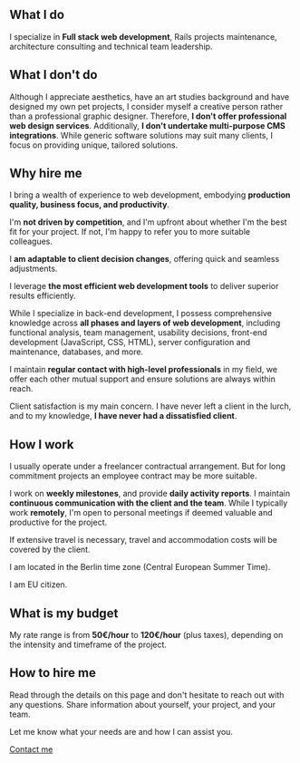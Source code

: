 ## What I do

I specialize in **Full stack web development**,
Rails projects maintenance,
architecture consulting and technical team leadership.

## What I don't do

Although I appreciate aesthetics, have an art studies background and have designed my own pet projects,
I consider myself a creative person rather than a professional graphic designer. Therefore,
**I don't offer professional web design services**. Additionally,
**I don't undertake multi-purpose CMS integrations**. While generic software solutions may
suit many clients, I focus on providing unique, tailored solutions.

## Why hire me

I bring a wealth of experience to web development, embodying **production quality, business focus, and productivity**.

I'm **not driven by competition**,
and I'm upfront about whether I'm the best fit for your project.
If not, I'm happy to refer you to more suitable colleagues.

I **am adaptable to client decision changes**, offering quick and seamless adjustments.

I leverage **the most efficient web development tools** to deliver superior results efficiently.

While I specialize in back-end development, I possess comprehensive knowledge across
**all phases and layers of web development**, including functional analysis,
team management, usability decisions, front-end development (JavaScript, CSS, HTML),
server configuration and maintenance, databases, and more.

I maintain **regular contact with high-level professionals** in my field,
we offer each other mutual support and ensure solutions are always within reach.

Client satisfaction is my main concern.
I have never left a client in the lurch, and to my knowledge,
**I have never had a dissatisfied client**.

## How I work

I usually operate under a freelancer contractual arrangement.
But for long commitment projects an employee contract may be more suitable.

I work on **weekly milestones**,
and provide **daily activity reports**.
I maintain **continuous communication with the client and the team**.
While I typically work **remotely**,
I'm open to personal meetings if deemed valuable and productive for the project.

If extensive travel is necessary, travel and accommodation
costs will be covered by the client.

I am located in the Berlin time zone (Central European Summer Time).

I am EU citizen.

## What is my budget

My rate range is from **50€/hour** to **120€/hour** (plus taxes),
depending on the intensity and timeframe of the project.

## How to hire me

Read through the details on this page and don't hesitate to reach out with
any questions. Share information about yourself, your project, and your team.

Let me know what your needs are and how I can assist you.

<a href="mailto:hello@fernandoguillen.info" class="btn btn-primary btn-lg px-4" target="_blank">Contact me</a>
